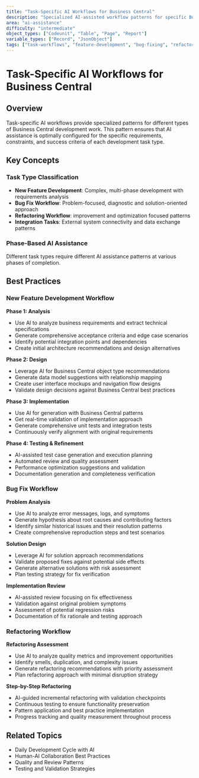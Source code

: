 ```yaml
---
title: "Task-Specific AI Workflows for Business Central"
description: "Specialized AI-assisted workflow patterns for specific Business Central development tasks including features, bugs, and refactoring"
area: "ai-assistance"
difficulty: "intermediate"
object_types: ["Codeunit", "Table", "Page", "Report"]
variable_types: ["Record", "JsonObject"]
tags: ["task-workflows", "feature-development", "bug-fixing", "refactoring", "specialized-patterns"]
---
```


# Task-Specific AI Workflows for Business Central

## Overview

Task-specific AI workflows provide specialized patterns for different types of Business Central development work. This pattern ensures that AI assistance is optimally configured for the specific requirements, constraints, and success criteria of each development task type.

## Key Concepts

### Task Type Classification
- **New Feature Development**: Complex, multi-phase development with requirements analysis
- **Bug Fix Workflow**: Problem-focused, diagnostic and solution-oriented approach
- **Refactoring Workflow**:  improvement and optimization focused patterns
- **Integration Tasks**: External system connectivity and data exchange patterns

### Phase-Based AI Assistance
Different task types require different AI assistance patterns at various phases of completion.

## Best Practices

### New Feature Development Workflow

**Phase 1: Analysis**
- Use AI to analyze business requirements and extract technical specifications
- Generate comprehensive acceptance criteria and edge case scenarios
- Identify potential integration points and dependencies
- Create initial architecture recommendations and design alternatives

**Phase 2: Design**
- Leverage AI for Business Central object type recommendations
- Generate data model suggestions with relationship mapping
- Create user interface mockups and navigation flow designs
- Validate design decisions against Business Central best practices

**Phase 3: Implementation**
- Use AI for  generation with Business Central patterns
- Get real-time validation of implementation approach
- Generate comprehensive unit tests and integration tests
- Continuously verify alignment with original requirements

**Phase 4: Testing & Refinement**
- AI-assisted test case generation and execution planning
- Automated  review and quality assessment
- Performance optimization suggestions and validation
- Documentation generation and completeness verification

### Bug Fix Workflow

**Problem Analysis**
- Use AI to analyze error messages, logs, and symptoms
- Generate hypothesis about root causes and contributing factors
- Identify similar historical issues and their resolution patterns
- Create comprehensive reproduction steps and test scenarios

**Solution Design**
- Leverage AI for solution approach recommendations
- Validate proposed fixes against potential side effects
- Generate alternative solutions with risk assessment
- Plan testing strategy for fix verification

**Implementation Review**
- AI-assisted  review focusing on fix effectiveness
- Validation against original problem symptoms
- Assessment of potential regression risks
- Documentation of fix rationale and testing approach

### Refactoring Workflow

**Refactoring Assessment**
- Use AI to analyze  quality metrics and improvement opportunities
- Identify  smells, duplication, and complexity issues
- Generate refactoring recommendations with priority assessment
- Plan refactoring approach with minimal disruption strategy

**Step-by-Step Refactoring**
- AI-guided incremental refactoring with validation checkpoints
- Continuous testing to ensure functionality preservation
- Pattern application and best practice implementation
- Progress tracking and quality measurement throughout process

## Related Topics

- Daily Development Cycle with AI
- Human-AI Collaboration Best Practices
-  Quality and Review Patterns
- Testing and Validation Strategies
